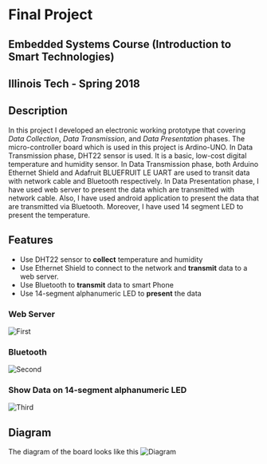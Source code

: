 # Final Project
## Embedded Systems Course (Introduction to Smart Technologies)
## Illinois Tech - Spring 2018

## Description
In this project I developed an electronic working prototype that covering *Data Collection*, *Data Transmission*, and *Data Presentation* phases.
The micro-controller board which is used in this project is Ardino-UNO. In Data Transmission phase, DHT22 sensor is used. It is a basic, low-cost digital temperature and humidity sensor.
In Data Transmission phase, both Arduino Ethernet Shield and Adafruit BLUEFRUIT LE UART are used to transit data with network cable and Bluetooth respectively.
In Data Presentation phase, I have used web server to present the data which are transmitted with network cable. Also, I have used android application to present the data that are transmitted via Bluetooth.
Moreover, I have used 14 segment LED to present the temperature.


## Features
* Use DHT22 sensor to **collect** temperature and humidity
* Use Ethernet Shield to connect to the network and **transmit** data to a web server.
* Use Bluetooth to **transmit** data to smart Phone
* Use 14-segment alphanumeric LED to **present** the data

### Web Server
![First](images/i.png "Ionized Water")

### Bluetooth
![Second](images/p.png "Pure Water")

### Show Data on 14-segment alphanumeric LED
![Third](images/blu.jpg "PASS")

## Diagram
The diagram of the board looks like this
![Diagram](images/Diagram.png "Diagram")
